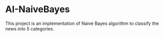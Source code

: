 # AI-NaiveBayes
This project is an implementation of Naive Bayes algorithm to classify the news into 5 categories.
